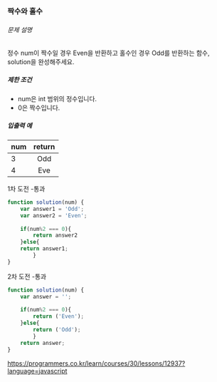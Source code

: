 ### 짝수와 홀수



###### 문제 설명

정수 num이 짝수일 경우 Even을 반환하고 홀수인 경우 Odd를 반환하는 함수, solution을 완성해주세요.

##### 제한 조건

- num은 int 범위의 정수입니다.
- 0은 짝수입니다.

##### 입출력 예

| num  | return |
| ---- | :----: |
| 3    |  Odd   |
| 4    |  Eve   |

1차 도전 -통과

~~~javascript
function solution(num) {
    var answer1 = 'Odd';
    var answer2 = 'Even';
    
    if(num%2 === 0){
        return answer2
    }else{
    return answer1;
        }
}
~~~

2차 도전 -통과

~~~javascript
function solution(num) {
    var answer = '';
   
    if(num%2 === 0){
        return ('Even');
    }else{
        return ('Odd');
        }
    return answer;
}
~~~



https://programmers.co.kr/learn/courses/30/lessons/12937?language=javascript